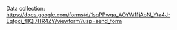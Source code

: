 Data collection: https://docs.google.com/forms/d/1sqPPwga_AOYW11jAbN_Yta4J-Eqfgci_fIIQi7HR4ZY/viewform?usp=send_form